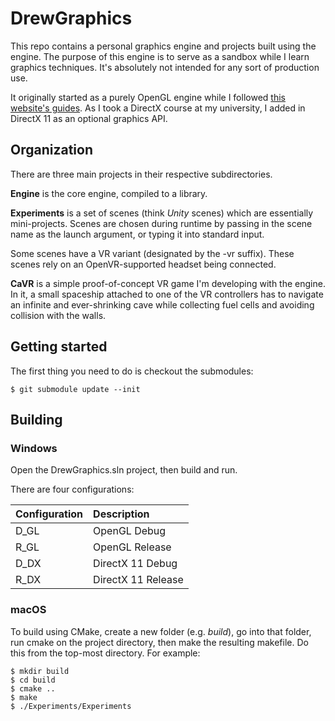 # DrewGraphics

This repo contains a personal graphics engine and projects built using the engine. The purpose
of this engine is to serve as a sandbox while I learn graphics techniques. It's absolutely
not intended for any sort of production use.

It originally started as a purely OpenGL engine while I followed
[this website's guides](https://learnopengl.com). As I took a DirectX course at my university,
I added in DirectX 11 as an optional graphics API.

## Organization

There are three main projects in their respective subdirectories.

**Engine** is the core engine, compiled to a library.

**Experiments** is a set of scenes (think *Unity* scenes) which are essentially mini-projects.
Scenes are chosen during runtime by passing in the scene name as the launch argument, or typing
it into standard input.

Some scenes have a VR variant (designated by the -vr suffix). These scenes rely on an
OpenVR-supported headset being connected.

**CaVR** is a simple proof-of-concept VR game I'm developing with the engine. In it, a small
spaceship attached to one of the VR controllers has to navigate an infinite and ever-shrinking
cave while collecting fuel cells and avoiding collision with the walls.

## Getting started

The first thing you need to do is checkout the submodules:

```
$ git submodule update --init
```

## Building

### Windows

Open the DrewGraphics.sln project, then build and run.

There are four configurations:

| Configuration | Description        |
| :--           | :--                |
| D_GL          | OpenGL Debug       |
| R_GL          | OpenGL Release     |
| D_DX          | DirectX 11 Debug   |
| R_DX          | DirectX 11 Release |

### macOS

To build using CMake, create a new folder (e.g. _build_), go into that folder, run cmake on the project directory, then make
the resulting makefile. Do this from the top-most directory. For example:

```
$ mkdir build
$ cd build
$ cmake ..
$ make
$ ./Experiments/Experiments
```
